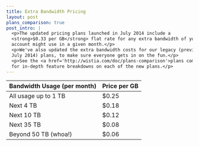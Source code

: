 ```yaml
---
title: Extra Bandwidth Pricing
layout: post
plans_comparison: true
post_intro: |
  <p>The updated pricing plans launched in July 2014 include a 
  <strong>$0.33 per GB</strong> flat rate for any extra bandwidth of your
  account might use in a given month.</p>
  <p>We've also updated the extra bandwidth costs for our legacy (previous to
  July 2014) plans, to make sure everyone gets in on the fun.</p>
  <p>See the <a href='http://wistia.com/doc/plans-comparison'>plans comparison</a>
  for in-depth feature breakdowns on each of the new plans.</p>
---
```


Bandwidth Usage (per month)   | Price per GB
------------------------------|-----------
All usage up to 1 TB          | $0.25
Next 4 TB                     | $0.18
Next 10 TB                    | $0.12
Next 35 TB                    | $0.08
Beyond 50 TB (whoa!)          | $0.06

